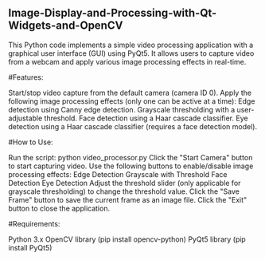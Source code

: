## Image-Display-and-Processing-with-Qt-Widgets-and-OpenCV
This Python code implements a simple video processing application with a graphical user interface (GUI) using PyQt5. It allows users to capture video from a webcam and apply various image processing effects in real-time.

#Features:

Start/stop video capture from the default camera (camera ID 0).
Apply the following image processing effects (only one can be active at a time):
Edge detection using Canny edge detection.
Grayscale thresholding with a user-adjustable threshold.
Face detection using a Haar cascade classifier.
Eye detection using a Haar cascade classifier (requires a face detection model).

#How to Use:

Run the script: python video_processor.py
Click the "Start Camera" button to start capturing video.
Use the following buttons to enable/disable image processing effects:
Edge Detection
Grayscale with Threshold
Face Detection
Eye Detection
Adjust the threshold slider (only applicable for grayscale thresholding) to change the threshold value.
Click the "Save Frame" button to save the current frame as an image file.
Click the "Exit" button to close the application.

#Requirements:

Python 3.x
OpenCV library (pip install opencv-python)
PyQt5 library (pip install PyQt5)
